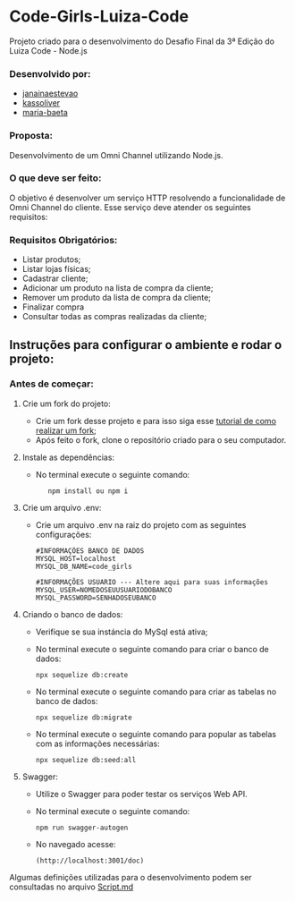 # Code-Girls-Luiza-Code
 Projeto criado para o desenvolvimento do Desafio Final da 3ª Edição do Luiza Code - Node.js

### Desenvolvido por: 
- [janainaestevao](https://github.com/janainaestevao)
- [kassoliver](https://github.com/kassoliver)
- [maria-baeta](https://github.com/maria-baeta)

### Proposta: 
Desenvolvimento de um Omni Channel utilizando Node.js.


### O que deve ser feito:

O objetivo é desenvolver um serviço HTTP resolvendo a funcionalidade de Omni Channel do cliente. 
Esse serviço deve atender os seguintes requisitos:

### Requisitos Obrigatórios: 

- Listar produtos;
- Listar lojas físicas;
- Cadastrar cliente;
- Adicionar um produto na lista de compra da cliente;
- Remover um produto da lista de compra da cliente;
- Finalizar compra
- Consultar todas as compras realizadas da cliente;

## Instruções para configurar o ambiente e rodar o projeto:

### Antes de começar: 

1. Crie um fork do projeto:
     - Crie um fork desse projeto e para isso siga esse [tutorial de como realizar um fork](https://docs.github.com/pt/github/getting-started-with-github/quickstart/fork-a-repo);
     - Após feito o fork, clone o repositório criado para o seu computador.
  
2. Instale as dependências:
     - No terminal execute o seguinte comando: 
      
              npm install ou npm i
    
3. Crie um arquivo .env:
    - Crie um arquivo .env na raiz do projeto com as seguintes configurações: 
  
          #INFORMAÇÕES BANCO DE DADOS
          MYSQL_HOST=localhost
          MYSQL_DB_NAME=code_girls

          #INFORMAÇÕES USUARIO --- Altere aqui para suas informações 
          MYSQL_USER=NOMEDOSEUUSUARIODOBANCO
          MYSQL_PASSWORD=SENHADOSEUBANCO

4. Criando o banco de dados: 
     - Verifique se sua instáncia do MySql está ativa;
     - No terminal execute o seguinte comando para criar o banco de dados:
    
           npx sequelize db:create

     - No terminal execute o seguinte comando para criar as tabelas no banco de dados:
  
           npx sequelize db:migrate 

     - No terminal execute o seguinte comando para popular as tabelas com as informações necessárias:
 
           npx sequelize db:seed:all

5. Swagger:
 
      - Utilize o Swagger para poder testar os serviços Web API. 
      - No terminal execute o seguinte comando:
       
            npm run swagger-autogen

      - No navegado acesse: 
       
            (http://localhost:3001/doc)

Algumas definições utilizadas para o desenvolvimento podem ser consultadas no arquivo  [Script.md](https://github.com/maria-baeta/Code-Girls-Luiza-Code/blob/main/script.md)


